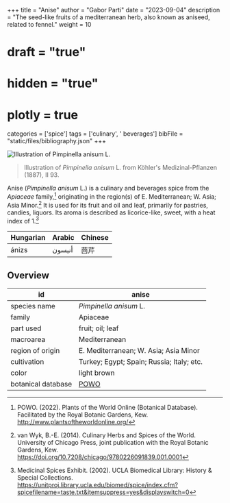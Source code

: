 +++
title = "Anise"
author = "Gabor Parti"
date = "2023-09-04"
description = "The seed-like fruits of a mediterranean herb, also known as aniseed, related to fennel."
weight = 10
# draft = "true"
# hidden = "true"
# plotly = true
categories = ['spice']
tags = ['culinary', ' beverages']
bibFile = "static/files/bibliography.json"
+++

![Illustration of *Pimpinella anisum* L.](/images/illustrations/anise.png?width=25vw "Illustration of *Pimpinella anisum* L. from Köhler's Medizinal-Pflanzen (1887), II 93.")

>Illustration of *Pimpinella anisum* L. from Köhler's Medizinal-Pflanzen (1887), II 93.

Anise (*Pimpinella anisum* L.) is a culinary and beverages spice from the *Apiaceae* family,[^powo] originating in the region(s) of E. Mediterranean; W. Asia; Asia Minor.[^van_wyk_culinary_2014] It is used for its fruit and oil and leaf, primarily for pastries, candies, liquors. Its aroma is described as licorice-like, sweet, with a heat index of 1.[^ucla_medicinal_2002]

|Hungarian|Arabic|Chinese|
|---------|------|-------|
|  ánizs  |أنيسون|   茴芹  |

## Overview

|        id        |                       anise                       |
|------------------|---------------------------------------------------|
|   species name   |               *Pimpinella anisum* L.              |
|      family      |                      Apiaceae                     |
|     part used    |                  fruit; oil; leaf                 |
|     macroarea    |                   Mediterranean                   |
| region of origin |       E. Mediterranean; W. Asia; Asia Minor       |
|    cultivation   |     Turkey; Egypt; Spain; Russia; Italy; etc.     |
|       color      |                    light brown                    |
|botanical database|[POWO](https://powo.science.kew.org/taxon/846658-1)|

[^powo]: POWO. (2022). Plants of the World Online (Botanical Database). Facilitated by the Royal Botanic Gardens, Kew. http://www.plantsoftheworldonline.org/
[^van_wyk_culinary_2014]: van Wyk, B.-E. (2014). Culinary Herbs and Spices of the World. University of Chicago Press, joint publication with the Royal Botanic Gardens, Kew. https://doi.org/10.7208/chicago/9780226091839.001.0001
[^ucla_medicinal_2002]: Medicinal Spices Exhibit. (2002). UCLA Biomedical Library: History & Special Collections. https://unitproj.library.ucla.edu/biomed/spice/index.cfm?spicefilename=taste.txt&itemsuppress=yes&displayswitch=0

